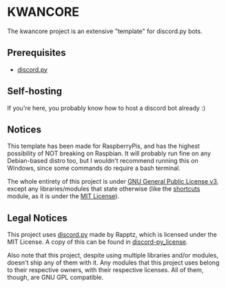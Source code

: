 # KWANCORE

The kwancore project is an extensive "template" for discord.py bots. 

## Prerequisites
* [discord.py](https://github.com/Rapptz/discord.py)

## Self-hosting
If you're here, you probably know how to host a discord bot already :)

## Notices

This template has been made for RaspberryPis, and has the highest possibility of NOT breaking on Raspbian. It will probably run fine on any Debian-based distro too, but I wouldn't recommend running this on Windows, since some commands do require a bash terminal.

The whole entirety of this project is under [GNU General Public License v3](LICENSE), except any libraries/modules that state otherwise (like the [shortcuts](bot/shortcuts) module, as it is under the [MIT License](bot/shortcuts/LICENSE)).

## Legal Notices

This project uses [discord.py](https://github.com/Rapptz/discord.py) made by Rapptz, which is licensed under the MIT License. A copy of this can be found in [discord-py_license](licenses/discord-py_license).

Also note that this project, despite using multiple libraries and/or modules, doesn't ship any of them with it. Any modules that this project uses belong to their respective owners, with their respective licenses. All of them, though, are GNU GPL compatible.
